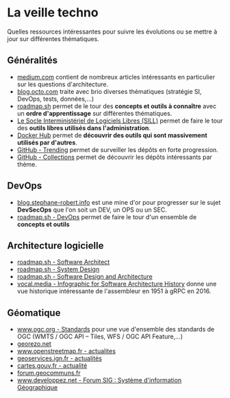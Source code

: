 # La veille techno

Quelles ressources intéressantes pour suivre les évolutions ou se mettre à jour sur différentes thématiques.

## Généralités

* [medium.com](https://medium.com/) contient de nombreux articles intéressants en particulier sur les questions d'architecture.
* [blog.octo.com](https://blog.octo.com/) traite avec brio diverses thématiques (stratégie SI, DevOps, tests, données,...)
* [roadmap.sh](https://roadmap.sh/roadmaps) permet de le tour des **concepts et outils à connaître** avec un **ordre d'apprentissage** sur différentes thématiques.
* [Le Socle Interministériel de Logiciels Libres (SILL)](https://code.gouv.fr/sill/list) permet de faire le tour des **outils libres utilisés dans l'administration**.
* [Docker Hub](https://hub.docker.com/search?type=image&page=1) permet de **découvrir des outils qui sont massivement utilisés par d'autres**.
* [GitHub - Trending](https://github.com/trending) permet de surveiller les dépôts en forte progression.
* [GitHub - Collections](https://github.com/collections) permet de découvrir les dépôts intéressants par thème.

## DevOps

* [blog.stephane-robert.info](https://blog.stephane-robert.info/) est une mine d'or pour progresser sur le sujet **DevSecOps** que l'on soit un DEV, un OPS ou un SEC.
* [roadmap.sh - DevOps](https://roadmap.sh/roadmaps?g=DevOps) permet de faire le tour d'un ensemble de **concepts et outils**

## Architecture logicielle

* [roadmap.sh - Software Architect](https://roadmap.sh/software-architect)
* [roadmap.sh - System Design](https://roadmap.sh/system-design)
* [roadmap.sh - Software Design and Architecture](https://roadmap.sh/software-design-architecture)
* [vocal.media - Infographic for Software Architecture History](https://vocal.media/01/infographic-for-software-architecture-history) donne une vue historique intéressante de l'assembleur en 1951 à gRPC en 2016.

## Géomatique

* [www.ogc.org - Standards](https://www.ogc.org/standards/) pour une vue d'ensemble des standards de OGC (WMTS / OGC API – Tiles, WFS / OGC API Feature,...)
* [georezo.net](https://georezo.net/)
* [www.openstreetmap.fr - actualites](https://www.openstreetmap.fr/actualites/)
* [geoservices.ign.fr - actualités](https://geoservices.ign.fr/actualites)
* [cartes.gouv.fr - actualité](https://cartes.gouv.fr/actualites)
* [forum.geocommuns.fr](https://forum.geocommuns.fr/)
* [www.developpez.net - Forum SIG : Système d'information Géographique](https://www.developpez.net/forums/f1254/applications/sig-systeme-d-information-geographique/)
